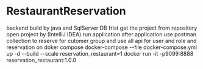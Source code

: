 # RestaurantReservation
  backend build by java and SqlServer DB 
  frist get the project from repository 
  open project by (IntelliJ IDEA)
  run application 
  after application use postman collection to reserve for cutomer group and use all api for user and role and reservation
  on doker compose
  docker-compose --file docker-compose.yml up -d --build --scale  reservation_restaurant=1 
  docker run -it -p9099:8888 reservation_restaurant:1.0.0
